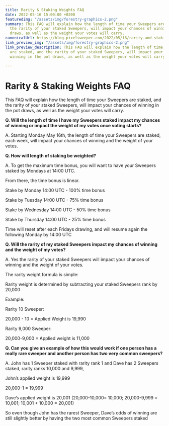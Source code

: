 ```yaml
---
title: Rarity & Staking Weights FAQ
date: 2022-05-16 15:00:00 +0200
featuredimg: "/assets/img/forestry-graphics-2.png"
summary: This FAQ will explain how the length of time your Sweepers are staked, and
  the rarity of your staked Sweepers, will impact your chances of winning in the pot
  draws, as well as the weight your votes will carry.
canonicalUrl: https://blog.pixelsweeper.com/2022/05/16/rarity-and-staking-weights-FAQ/
link_preview_img: "/assets/img/forestry-graphics-2.png"
link_preview_description: This FAQ will explain how the length of time your Sweepers
  are staked, and the rarity of your staked Sweepers, will impact your chances of
  winning in the pot draws, as well as the weight your votes will carry.

---
```

# Rarity & Staking Weights FAQ

This FAQ will explain how the length of time your Sweepers are staked, and the rarity of your staked Sweepers, will impact your chances of winning in the pot draws, as well as the weight your votes will carry.

**Q. Will the length of time I have my Sweepers staked impact my chances of winning or impact the weight of my votes once voting starts?**

A. Starting Monday May 16th, the length of time your Sweepers are staked, each week, will impact your chances of winning and the weight of your votes.

**Q. How will length of staking be weighted?**

A. To get the maximum time bonus, you will want to have your Sweepers staked by Mondays at 14:00 UTC.

From there, the time bonus is linear.

Stake by Monday 14:00 UTC - 100% time bonus

Stake by Tuesday 14:00 UTC - 75% time bonus

Stake by Wednesday 14:00 UTC - 50% time bonus

Stake by Thursday 14:00 UTC - 25% time bonus

Time will reset after each Fridays drawing, and will resume again the following Monday by 14:00 UTC

**Q. Will the rarity of my staked Sweepers impact my chances of winning and the weight of my votes?**

A. Yes the rarity of your staked Sweepers will impact your chances of winning and the weight of your votes.

The rarity weight formula is simple:

Rarity weight is determined by subtracting your staked Sweepers rank by 20,000

Example:

Rarity 10 Sweeper:

20,000 - 10 = Applied Weight is 19,990

Rarity 9,000 Sweeper:

20,000-9,000 = Applied weight is 11,000

**Q. Can you give an example of how this would work if one person has a really rare sweeper and another person has two very common sweepers?**

A. John has 1 Sweeper staked with rarity rank 1 and Dave has 2 Sweepers staked, rarity ranks 10,000 and 9,999,

John’s applied weight is 19,999

20,000-1 = 19,999

Dave’s applied weight is 20,001 (20,000-10,000= 10,000; 20,000-9,999 = 10,001; 10,001 + 10,000 = 20,001)

So even though John has the rarest Sweeper, Dave’s odds of winning are still slightly better by having the two most common Sweepers staked